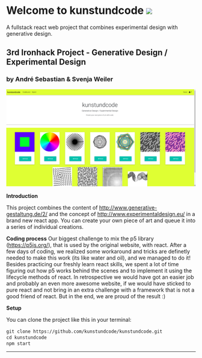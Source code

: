 # Welcome to kunstundcode ![](https://img.shields.io/badge/Project-%233-yellow.svg)
A fullstack react web project that combines experimental design with generative design. 

## 3rd Ironhack Project - Generative Design / Experimental Design
### by André Sebastian & Svenja Weiler 

![](https://github.com/kunstundcode/kunstundcode/blob/master/client/public/images/screenshot1.png)

**Introduction**

This project combines the content of http://www.generative-gestaltung.de/2/ and the concept of http://www.experimentaldesign.eu/ in a brand new react app. You can create your own piece of art and queue it into a series of individual creations. 

**Coding process**
Our biggest challenge to mix the p5 library (https://p5js.org/), that is used by the original website, with react. After a few days of coding, we realized some workaround and tricks are definetly needed to make this work (its like water and oil), and we managed to do it! Besides practicing our freshly learn react skills, we spent a lot of time figuring out how p5 works behind the scenes and to implement it using the lifecycle methods of react. In retrospective we would have got an easier job and probably an even more awesome website, if we would have sticked to pure react and not bring in an extra challenge with a framework that is not a good friend of react. But in the end, we are proud of the result :)

**Setup**

You can clone the project like this in your terminal:

```
git clone https://github.com/kunstundcode/kunstundcode.git
cd kunstundcode
npm start
```

---

